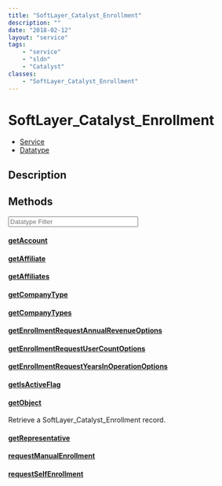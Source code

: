 ```yaml
---
title: "SoftLayer_Catalyst_Enrollment"
description: ""
date: "2018-02-12"
layout: "service"
tags:
    - "service"
    - "sldn"
    - "Catalyst"
classes:
    - "SoftLayer_Catalyst_Enrollment"
---
```

# SoftLayer_Catalyst_Enrollment
<div id='service-datatype'>
    <ul id='sldn-reference-tabs'>
    <li id='service'> <a href='/reference/services/SoftLayer_Catalyst_Enrollment' >Service</a></li>    <li id='datatype'> <a href='/reference/datatypes/SoftLayer_Catalyst_Enrollment' >Datatype</a></li>
    </ul>
</div>

## Description




        
<div id="properties" class="content service-content">

## Methods

<div class="view-filters">
    <div class="clearfix">
        <div class="search-input-box">
            <input placeholder="Datatype Filter" onkeyup="titleSearch(inputId='edit-combine', divId='method-div', elementClass='method-row')" 
                type="text" id="edit-combine" value="" size="30" maxlength="128" class="form-text">
        </div>
    </div>
</div>

#### [getAccount](/reference/services/SoftLayer_Catalyst_Enrollment/getAccount)


#### [getAffiliate](/reference/services/SoftLayer_Catalyst_Enrollment/getAffiliate)


#### [getAffiliates](/reference/services/SoftLayer_Catalyst_Enrollment/getAffiliates)


#### [getCompanyType](/reference/services/SoftLayer_Catalyst_Enrollment/getCompanyType)


#### [getCompanyTypes](/reference/services/SoftLayer_Catalyst_Enrollment/getCompanyTypes)


#### [getEnrollmentRequestAnnualRevenueOptions](/reference/services/SoftLayer_Catalyst_Enrollment/getEnrollmentRequestAnnualRevenueOptions)


#### [getEnrollmentRequestUserCountOptions](/reference/services/SoftLayer_Catalyst_Enrollment/getEnrollmentRequestUserCountOptions)


#### [getEnrollmentRequestYearsInOperationOptions](/reference/services/SoftLayer_Catalyst_Enrollment/getEnrollmentRequestYearsInOperationOptions)


#### [getIsActiveFlag](/reference/services/SoftLayer_Catalyst_Enrollment/getIsActiveFlag)


#### [getObject](/reference/services/SoftLayer_Catalyst_Enrollment/getObject)
Retrieve a SoftLayer_Catalyst_Enrollment record.

#### [getRepresentative](/reference/services/SoftLayer_Catalyst_Enrollment/getRepresentative)


#### [requestManualEnrollment](/reference/services/SoftLayer_Catalyst_Enrollment/requestManualEnrollment)


#### [requestSelfEnrollment](/reference/services/SoftLayer_Catalyst_Enrollment/requestSelfEnrollment)


</div>

